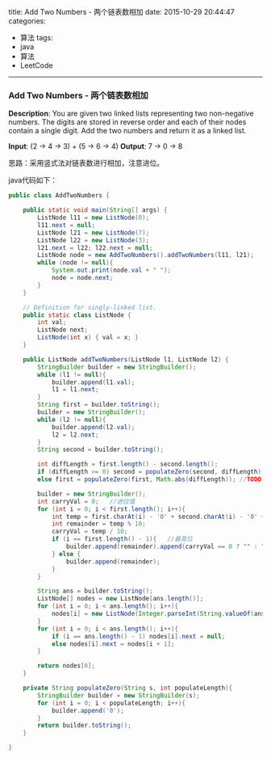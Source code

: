 

title: Add Two Numbers - 两个链表数相加
date: 2015-10-29 20:44:47
categories: 
- 算法
tags: 
- java
- 算法
- LeetCode
<!--updated: 2015-10-29 21:40:47-->
---

### Add Two Numbers - 两个链表数相加

**Description**: You are given two linked lists representing two non-negative numbers. The digits are stored in reverse order and each of their nodes contain a single digit. Add the two numbers and return it as a linked list.

 **Input**: (2 -> 4 -> 3) + (5 -> 6 -> 4)
 **Output**: 7 -> 0 -> 8

思路：采用竖式法对链表数进行相加，注意进位。

java代码如下：

```java
public class AddTwoNumbers {

    public static void main(String[] args) {
        ListNode l11 = new ListNode(0);
        l11.next = null;
        ListNode l21 = new ListNode(7);
        ListNode l22 = new ListNode(3);
        l21.next = l22; l22.next = null;
        ListNode node = new AddTwoNumbers().addTwoNumbers(l11, l21);
        while (node != null){
            System.out.print(node.val + " ");
            node = node.next;
        }
    }

    // Definition for singly-linked list.
    public static class ListNode {
        int val;
        ListNode next;
        ListNode(int x) { val = x; }
    }

    public ListNode addTwoNumbers(ListNode l1, ListNode l2) {
        StringBuilder builder = new StringBuilder();
        while (l1 != null){
            builder.append(l1.val);
            l1 = l1.next;
        }
        String first = builder.toString();
        builder = new StringBuilder();
        while (l2 != null){
            builder.append(l2.val);
            l2 = l2.next;
        }
        String second = builder.toString();

        int diffLength = first.length() - second.length();
        if (diffLength >= 0) second = populateZero(second, diffLength);
        else first = populateZero(first, Math.abs(diffLength)); //TODO 注意取绝对值

        builder = new StringBuilder();
        int carryVal = 0;   //进位值
        for (int i = 0; i < first.length(); i++){
            int temp = first.charAt(i) - '0' + second.charAt(i) - '0' + carryVal;
            int remainder = temp % 10;
            carryVal = temp / 10;
            if (i == first.length() - 1){   //最高位
                builder.append(remainder).append(carryVal == 0 ? "" : "1");
            } else {
                builder.append(remainder);
            }
        }

        String ans = builder.toString();
        ListNode[] nodes = new ListNode[ans.length()];
        for (int i = 0; i < ans.length(); i++){
            nodes[i] = new ListNode(Integer.parseInt(String.valueOf(ans.charAt(i))));
        }
        for (int i = 0; i < ans.length(); i++){
            if (i == ans.length() - 1) nodes[i].next = null;
            else nodes[i].next = nodes[i + 1];
        }

        return nodes[0];
    }

    private String populateZero(String s, int populateLength){
        StringBuilder builder = new StringBuilder(s);
        for (int i = 0; i < populateLength; i++){
            builder.append('0');
        }
        return builder.toString();
    }

}
```
